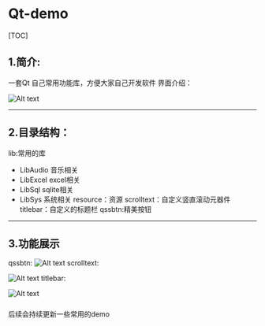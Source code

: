 # Qt-demo

[TOC]



## 1.简介:

一套Qt 自己常用功能库，方便大家自己开发软件
界面介绍：

 ![Alt text]([https://github.com/hiwoshixiaoyu/Qt-Demo/blob/master/instruction/main.png)



------



## 2.目录结构：

lib:常用的库

- LibAudio 音乐相关
- LibExcel excel相关
- LibSql  sqlite相关
- LibSys  系统相关
  resource：资源
  scrolltext：自定义竖直滚动元器件
  titlebar：自定义的标题栏
  qssbtn:精美按钮
------

## 3.功能展示

qssbtn:
 ![Alt text](https://github.com/hiwoshixiaoyu/Qt-Demo/blob/master/instruction/button.png) 
scrolltext:

 ![Alt text](https://github.com/hiwoshixiaoyu/Qt-Demo/blob/master/instruction/scrolltext.gif) 
titlebar:

 ![Alt text](https://github.com/hiwoshixiaoyu/Qt-Demo/blob/master/instruction/titlebar.gif) 

### 

后续会持续更新一些常用的demo
